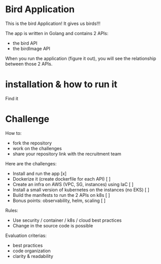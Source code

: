 # Bird Application

This is the bird Application! It gives us birds!!!

The app is written in Golang and contains 2 APIs:
- the bird API
- the birdImage API

When you run the application (figure it out), you will see the relationship between those 2 APIs.

# installation & how to run it

Find it

# Challenge

How to:
- fork the repository
- work on the challenges
- share your repository link with the recruitment team

Here are the challenges:
- Install and run the app [x]
- Dockerize it (create dockerfile for each API) [ ]
- Create an infra on AWS (VPC, SG, instances) using IaC [ ]
- Install a small version of kubernetes on the instances (no EKS) [ ]
- Build the manifests to run the 2 APIs on k8s  [ ]
- Bonus points: observability, helm, scaling [ ]

Rules:
- Use security / container / k8s / cloud best practices
- Change in the source code is possible

Evaluation criterias:
- best practices
- code organization
- clarity & readability

